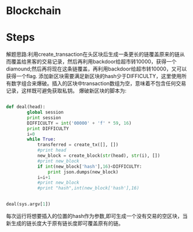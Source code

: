 # Blockchain

# Steps
解题思路:利用create_transaction在头区块后生成一条更长的链覆盖原来的链从而覆盖给黑客的交易记录，然后再利用backdoor给超市转10000，获得一个diamound;然后再将现在这条链覆盖，再利用backdoor给超市转10000，又可以获得一个flag.
添加新区块需要满足新区块的hash少于DIFFICULTY，这里使用所有数字组合来爆破。插入的区块中transaction数组为空，意味着不包含任何交易记录，这样既可避免获取私钥。
爆破新区块的脚本为:
```python

def deal(head):
        global session
        print session
        DIFFICULTY = int('00000' + 'f' * 59, 16)
        print DIFFICULTY
        i=0
        while True:
            transferred = create_tx([], [])
            #print head 
            new_block = create_block(str(head), str(i), [])
            #print new_block
            if int(new_block['hash'],16)<DIFFICULTY:
                print json.dumps(new_block)
            i=i+1
            #print new_block
            #print "hash",int(new_block['hash'],16)
        

deal(sys.argv[1])

```
每次运行将想要插入的位置的hash作为参数,即可生成一个没有交易的空区块，当新生成的链长度大于原有链长度即可覆盖原有的链。

